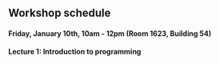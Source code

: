 ## Workshop schedule

#### Friday, January 10th, 10am - 12pm (Room 1623, Building 54)
**Lecture 1: Introduction to programming**
